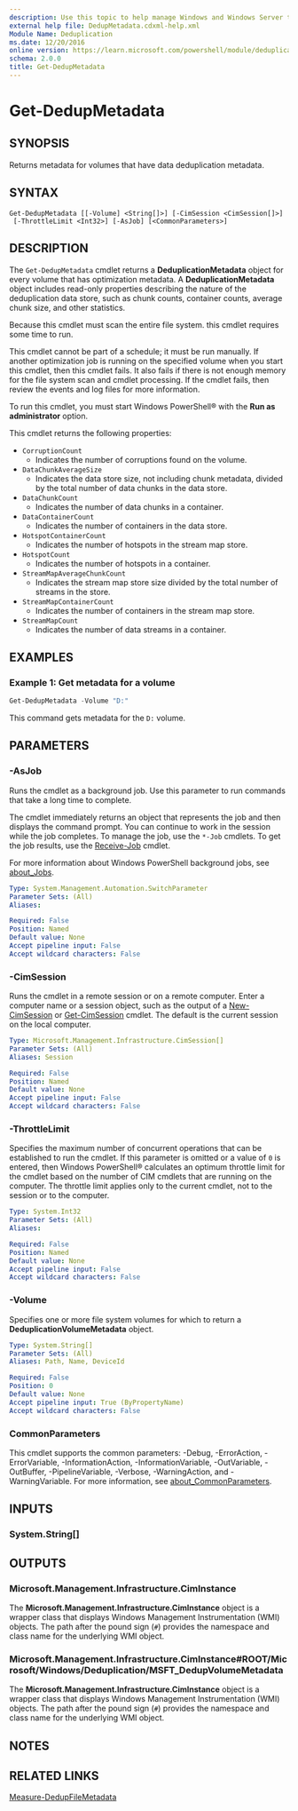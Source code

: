 ```yaml
---
description: Use this topic to help manage Windows and Windows Server technologies with Windows PowerShell.
external help file: DedupMetadata.cdxml-help.xml
Module Name: Deduplication
ms.date: 12/20/2016
online version: https://learn.microsoft.com/powershell/module/deduplication/get-dedupmetadata?view=windowsserver2022-ps&wt.mc_id=ps-gethelp
schema: 2.0.0
title: Get-DedupMetadata
---
```


# Get-DedupMetadata

## SYNOPSIS
Returns metadata for volumes that have data deduplication metadata.

## SYNTAX

```
Get-DedupMetadata [[-Volume] <String[]>] [-CimSession <CimSession[]>]
 [-ThrottleLimit <Int32>] [-AsJob] [<CommonParameters>]
```

## DESCRIPTION

The `Get-DedupMetadata` cmdlet returns a **DeduplicationMetadata** object for every volume that has
optimization metadata. A **DeduplicationMetadata** object includes read-only properties describing
the nature of the deduplication data store, such as chunk counts, container counts, average chunk
size, and other statistics.

Because this cmdlet must scan the entire file system. this cmdlet requires some time to run.

This cmdlet cannot be part of a schedule; it must be run manually. If another optimization job is
running on the specified volume when you start this cmdlet, then this cmdlet fails. It also fails if
there is not enough memory for the file system scan and cmdlet processing. If the cmdlet fails, then
review the events and log files for more information.

To run this cmdlet, you must start Windows PowerShell® with the **Run as administrator** option.

This cmdlet returns the following properties:

- `CorruptionCount`
  - Indicates the number of corruptions found on the volume.
- `DataChunkAverageSize`
  - Indicates the data store size, not including chunk metadata, divided by the total number of data
    chunks in the data store.
- `DataChunkCount`
  - Indicates the number of data chunks in a container.
- `DataContainerCount`
  - Indicates the number of containers in the data store.
- `HotspotContainerCount`
  - Indicates the number of hotspots in the stream map store.
- `HotspotCount`
  - Indicates the number of hotspots in a container.
- `StreamMapAverageChunkCount`
  - Indicates the stream map store size divided by the total number of streams in the store.
- `StreamMapContainerCount`
  - Indicates the number of containers in the stream map store.
- `StreamMapCount`
  - Indicates the number of data streams in a container.

## EXAMPLES

### Example 1: Get metadata for a volume

```powershell
Get-DedupMetadata -Volume "D:"
```

This command gets metadata for the `D:` volume.

## PARAMETERS

### -AsJob

Runs the cmdlet as a background job. Use this parameter to run commands that take a long time to
complete.

The cmdlet immediately returns an object that represents the job and then displays the command
prompt. You can continue to work in the session while the job completes. To manage the job, use the
`*-Job` cmdlets. To get the job results, use the
[Receive-Job](https://go.microsoft.com/fwlink/?LinkID=113372) cmdlet.

For more information about Windows PowerShell background jobs, see
[about_Jobs](https://go.microsoft.com/fwlink/?LinkID=113251).

```yaml
Type: System.Management.Automation.SwitchParameter
Parameter Sets: (All)
Aliases: 

Required: False
Position: Named
Default value: None
Accept pipeline input: False
Accept wildcard characters: False
```

### -CimSession

Runs the cmdlet in a remote session or on a remote computer. Enter a computer name or a session
object, such as the output of a [New-CimSession](/powershell/module/cimcmdlets/new-cimsession) or
[Get-CimSession](https://go.microsoft.com/fwlink/p/?LinkId=227966) cmdlet. The default is the
current session on the local computer.

```yaml
Type: Microsoft.Management.Infrastructure.CimSession[]
Parameter Sets: (All)
Aliases: Session

Required: False
Position: Named
Default value: None
Accept pipeline input: False
Accept wildcard characters: False
```

### -ThrottleLimit

Specifies the maximum number of concurrent operations that can be established to run the cmdlet. If
this parameter is omitted or a value of `0` is entered, then Windows PowerShell® calculates an
optimum throttle limit for the cmdlet based on the number of CIM cmdlets that are running on the
computer. The throttle limit applies only to the current cmdlet, not to the session or to the
computer.

```yaml
Type: System.Int32
Parameter Sets: (All)
Aliases: 

Required: False
Position: Named
Default value: None
Accept pipeline input: False
Accept wildcard characters: False
```

### -Volume

Specifies one or more file system volumes for which to return a **DeduplicationVolumeMetadata**
object.

```yaml
Type: System.String[]
Parameter Sets: (All)
Aliases: Path, Name, DeviceId

Required: False
Position: 0
Default value: None
Accept pipeline input: True (ByPropertyName)
Accept wildcard characters: False
```

### CommonParameters

This cmdlet supports the common parameters: -Debug, -ErrorAction, -ErrorVariable,
-InformationAction, -InformationVariable, -OutVariable, -OutBuffer, -PipelineVariable, -Verbose,
-WarningAction, and -WarningVariable. For more information, see
[about_CommonParameters](https://go.microsoft.com/fwlink/?LinkID=113216).

## INPUTS

### System.String[]

## OUTPUTS

### Microsoft.Management.Infrastructure.CimInstance

The **Microsoft.Management.Infrastructure.CimInstance** object is a wrapper class that displays
Windows Management Instrumentation (WMI) objects. The path after the pound sign (`#`) provides the
namespace and class name for the underlying WMI object.

### Microsoft.Management.Infrastructure.CimInstance#ROOT/Microsoft/Windows/Deduplication/MSFT_DedupVolumeMetadata

The **Microsoft.Management.Infrastructure.CimInstance** object is a wrapper class that displays
Windows Management Instrumentation (WMI) objects. The path after the pound sign (`#`) provides the
namespace and class name for the underlying WMI object.

## NOTES

## RELATED LINKS

[Measure-DedupFileMetadata](./Measure-DedupFileMetadata.md)
